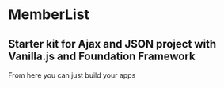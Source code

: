 # MemberList
## Starter kit for Ajax and JSON project with Vanilla.js and Foundation Framework
From here you can just build your apps

